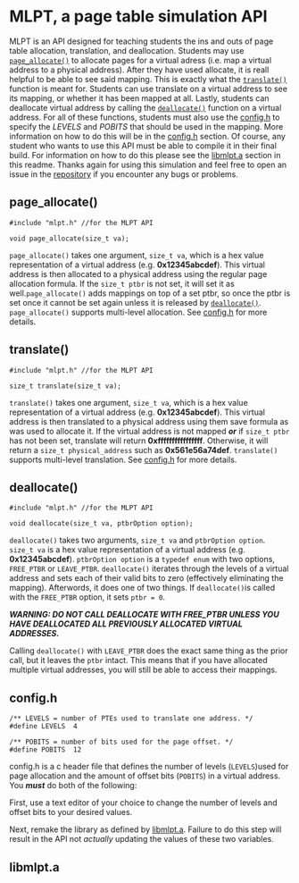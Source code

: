 # MLPT, a page table simulation API

MLPT is an API designed for teaching students the ins and outs of page table allocation, translation, and deallocation. Students may use [`page_allocate()`](#page_allocate) to allocate pages for a virtual adress (i.e. map a virtual address to a physical address). After they have used allocate, it is reall helpful to be able to see said mapping. This is exactly what the [`translate()`](#translate) function is meant for. Students can use translate on a virtual address to see its mapping, or whether it has been mapped at all. Lastly, students can deallocate virtual address by calling the [`deallocate()`](#deallocate) function on a virtual address. For all of these functions, students must also use the [config.h](#config.h) to specify the _LEVELS_ and _POBITS_ that should be used in the mapping. More information on how to do this will be in the [config.h]("config.h) section. Of course, any student who wants to use this API must be able to compile it in their final build. For information on how to do this please see the [libmlpt.a](#libmlpt.a) section in this readme. Thanks again for using this simulation and feel free to open an issue in the [repository](https://github.com/vpq5kd/pagetable?tab=readme-ov-file#page_allocate) if you encounter any bugs or problems.

## page\_allocate()
```
#include "mlpt.h" //for the MLPT API

void page_allocate(size_t va);
```
`page_allocate()` takes one argument, `size_t va`, which is a hex value representation of a virtual address (e.g. **0x12345abcdef**). This virtual address is then allocated to a physical address using the regular page allocation formula. If the `size_t ptbr` is not set, it will set it as well.`page_allocate()` adds mappings on top of a set ptbr, so once the ptbr is set once it cannot be set again unless it is released by [`deallocate()`](#deallocate). `page_allocate()` supports multi-level allocation. See [config.h](#config.h) for more details.

## translate()
```
#include "mlpt.h" //for the MLPT API

size_t translate(size_t va);
```
`translate()` takes one argument, `size_t va`, which is a hex value representation of a virtual address (e.g. **0x12345abcdef**). This virtual address is then translated to a physical address using them save formula as was used to allocate it. If the virtual address is not mapped ***or*** if `size_t ptbr` has not been set, translate will return **0xffffffffffffffff**. Otherwise, it will return a `size_t physical_address` such as **0x561e56a74def**. `translate()` supports multi-level translation. See [config.h](#config.h) for more details.
 
## deallocate()
```
#include "mlpt.h" //for the MLPT API

void deallocate(size_t va, ptbrOption option);
```
`deallocate()` takes two arguments, `size_t va` and `ptbrOption option`. `size_t va` is a hex value representation of a virtual address (e.g. **0x12345abcdef**). `ptbrOption option` is a `typedef enum` with two options, `FREE_PTBR` or `LEAVE_PTBR`. `deallocate()` iterates through the levels of a virtual address and sets each of their valid bits to zero (effectively eliminating the mapping). Afterwords, it does one of two things. If `deallocate()`is called with the `FREE_PTBR` option, it sets `ptbr = 0`.

 ***WARNING: DO NOT CALL DEALLOCATE WITH FREE_PTBR UNLESS YOU HAVE DEALLOCATED ALL PREVIOUSLY ALLOCATED VIRTUAL ADDRESSES.***

Calling `deallocate()` with `LEAVE_PTBR` does the exact same thing as the prior call, but it leaves the `ptbr` intact. This means that if you have allocated multiple virtual addresses, you will still be able to access their mappings.

 


## config.h
```
/** LEVELS = number of PTEs used to translate one address. */
#define LEVELS  4

/** POBITS = number of bits used for the page offset. */
#define POBITS  12
```

config.h is a c header file that defines the number of levels (`LEVELS`)used for page allocation and the amount of offset bits (`POBITS`) in a virtual address. You ***must*** do both of the following:

First, use a text editor of your choice to change the number of levels and offset bits to your desired values.

Next, remake the library as defined by [libmlpt.a](#libmlpt.a). Failure to do this step will result in the API not _actually_ updating the values of these two variables.


## libmlpt.a
